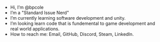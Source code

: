 - Hi, I’m @bpcole
- I’m a "Standard Issue Nerd"
- I’m currently learning software development and unity.
- I’m looking learn code that is fundemental to game development and real world applications.
- How to reach me: Email, GitHub, Discord, Steam, LinkedIn.

<!---
bpcole/bpcole is a ✨ special ✨ repository because its `README.md` (this file) appears on your GitHub profile.
You can click the Preview link to take a look at your changes.
--->
